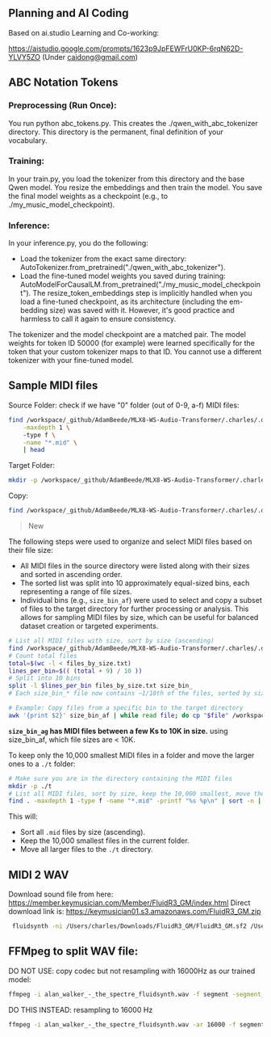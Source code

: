 ## Planning and AI Coding 

Based on ai.studio Learning and Co-working:

https://aistudio.google.com/prompts/1623p9JpFEWFrU0KP-6rqN62D-YLVY5ZO (Under caidong@gmail.com)


## ABC Notation Tokens

### Preprocessing (Run Once): 

You run python abc_tokens.py. This creates the ./qwen_with_abc_tokenizer directory. This directory is the permanent, final definition of your vocabulary.


### Training: 
In your train.py, you load the tokenizer from this directory and the base Qwen model. You resize the embeddings and then train the model. You save the final model weights as a checkpoint (e.g., to ./my_music_model_checkpoint).

### Inference: 

In your inference.py, you do the following:

- Load the tokenizer from the exact same directory: AutoTokenizer.from_pretrained("./qwen_with_abc_tokenizer").
- Load the fine-tuned model weights you saved during training: AutoModelForCausalLM.from_pretrained("./my_music_model_checkpoint").
The resize_token_embeddings step is implicitly handled when you load a fine-tuned checkpoint, as its architecture (including the em- bedding size) was saved with it. However, it's good practice and harmless to call it again to ensure consistency.

The tokenizer and the model checkpoint are a matched pair. The model weights for token ID 50000 (for example) were learned specifically for the token that your custom tokenizer maps to that ID. You cannot use a different tokenizer with your fine-tuned model.

## Sample MIDI files

Source Folder: check if we have "0" folder (out of 0-9, a-f) MIDI files:

```bash
find /workspace/_github/AdamBeede/MLX8-WS-Audio-Transformer/.charles/.data/hf/projectlosangeles/Monster-MIDI-Dataset/__tmp/MIDIs/0 \
    -maxdepth 1 \ 
    -type f \
    -name "*.mid" \
    | head
```

Target Folder: 

```bash
mkdir -p /workspace/_github/AdamBeede/MLX8-WS-Audio-Transformer/.charles/.data/midis
```

Copy:

```bash
find /workspace/_github/AdamBeede/MLX8-WS-Audio-Transformer/.charles/.data/hf/projectlosangeles/Monster-MIDI-Dataset/__tmp/MIDIs/0 -maxdepth 1 -type f -name "*.mid" | head -n 10000 | while read file; do cp "$file" /workspace/_github/AdamBeede/MLX8-WS-Audio-Transformer/.charles/.data/midis/; done
```



> New

The following steps were used to organize and select MIDI files based on their file size:

- All MIDI files in the source directory were listed along with their sizes and sorted in ascending order.
- The sorted list was split into 10 approximately equal-sized bins, each representing a range of file sizes.
- Individual bins (e.g., `size_bin_af`) were used to select and copy a subset of files to the target directory for further processing or analysis. This allows for sampling MIDI files by size, which can be useful for balanced dataset creation or targeted experiments.

```bash
# List all MIDI files with size, sort by size (ascending)
find /workspace/_github/AdamBeede/MLX8-WS-Audio-Transformer/.charles/.data/hf/projectlosangeles/Monster-MIDI-Dataset/__tmp/MIDIs/0   -type f -name "*.mid" -printf "%s %p\n" | sort -n > files_by_size.txt
# Count total files
total=$(wc -l < files_by_size.txt)
lines_per_bin=$(( (total + 9) / 10 ))
# Split into 10 bins
split -l $lines_per_bin files_by_size.txt size_bin_
# Each size_bin_* file now contains ~1/10th of the files, sorted by size

# Example: Copy files from a specific bin to the target directory
awk '{print $2}' size_bin_af | while read file; do cp "$file" /workspace/_github/AdamBeede/MLX8-WS-Audio-Transformer/.charles/.data/midis/; done
```

__`size_bin_ag` has MIDI files between a few Ks to 10K in size.__ using size_bin_af, which file sizes are < 10K.

To keep only the 10,000 smallest MIDI files in a folder and move the larger ones to a `./t` folder:

```bash
# Make sure you are in the directory containing the MIDI files
mkdir -p ./t
# List all MIDI files, sort by size, keep the 10,000 smallest, move the rest
find . -maxdepth 1 -type f -name "*.mid" -printf "%s %p\n" | sort -n | awk 'NR>10000 {print $2}' | xargs -I{} mv {} ./t/
```

This will:
- Sort all `.mid` files by size (ascending).
- Keep the 10,000 smallest files in the current folder.
- Move all larger files to the `./t` directory.


## MIDI 2 WAV

Download sound file from here: https://member.keymusician.com/Member/FluidR3_GM/index.html
Direct download link is: https://keymusician01.s3.amazonaws.com/FluidR3_GM.zip

```bash
 fluidsynth -ni /Users/charles/Downloads/FluidR3_GM/FluidR3_GM.sf2 /Users/charles/Downloads/alan_walker_-_the_spectre.mid -F alan_walker_-_the_spectre_fluidsynth.wav
 ```


 ## FFMpeg to split WAV file:

DO NOT USE: copy codec but not resampling with 16000Hz as our trained model:
 ```bash
ffmpeg -i alan_walker_-_the_spectre_fluidsynth.wav -f segment -segment_time 10 -c copy alan_walker_-_the_spectre_fluidsynth_%02d.wav
```

DO THIS INSTEAD: resampling to 16000 Hz
```bash
ffmpeg -i alan_walker_-_the_spectre_fluidsynth.wav -ar 16000 -f segment -segment_time 10 alan_walker_-_the_spectre_fluidsynth_%02d.wav
```
